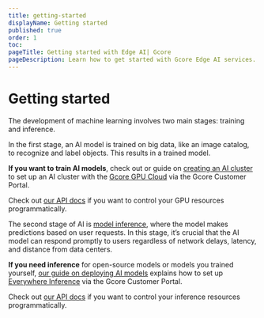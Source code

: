 ```yaml
---
title: getting-started
displayName: Getting started
published: true
order: 1
toc: 
pageTitle: Getting started with Edge AI| Gcore
pageDescription: Learn how to get started with Gcore Edge AI services.
---
```

# Getting started

The development of machine learning involves two main stages: training and inference.

In the first stage, an AI model is trained on big data, like an image catalog, to recognize and label objects. This results in a trained model.

**If you want to train AI models**, check out or guide on [creating an AI cluster](https://gcore.com/docs/edge-ai/ai-infrastructure/create-an-ai-cluster) to set up an AI cluster with the [Gcore GPU Cloud](https://gcore.com/cloud/ai-gpu) via the Gcore Customer Portal.

<alert-element type="tip" title="Tip">
Check out <a href="https://api.gcore.com/docs/cloud#tag/GPU-Cloud">our API docs</a> if you want to control your GPU resources programmatically.
</alert-element>

The second stage of AI is [model inference](https://gcore.com/learning/what-is-ai-inference/), where the model makes predictions based on user requests. In this stage, it’s crucial that the AI model can respond promptly to users regardless of network delays, latency, and distance from data centers.

**If you need inference** for open-source models or models you trained yourself, [our guide on deploying AI models](https://gcore.com/docs/edge-ai/everywhere-inference/ai-models/deploy-an-ai-model) explains how to set up [Everywhere Inference](https://gcore.com/everywhere-inference) via the Gcore Customer Portal.

<alert-element type="tip" title="Tip">
Check out <a href="https://api.gcore.com/docs/cloud#tag/Inference-Instances">our API docs</a> if you want to control your inference resources programmatically.
</alert-element>
